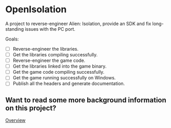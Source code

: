 # OpenIsolation
A project to reverse-engineer Alien: Isolation, provide an SDK and fix long-standing issues with the PC port.

Goals:
- [ ] Reverse-engineer the libraries.
- [ ] Get the libraries compiling successfully.
- [ ] Reverse-engineer the game code.
- [ ] Get the libraries linked into the game binary.
- [ ] Get the game code compiling successfully.
- [ ] Get the game running successfully on Windows.
- [ ] Publish all the headers and generate documentation.

## Want to read some more background information on this project?
[Overview](Source/Documentation/AlienIsolation_iOS_Overview.md)
